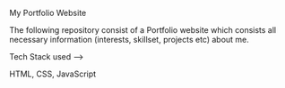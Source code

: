 My Portfolio Website

The following repository consist of a Portfolio website which consists all necessary information (interests, skillset, projects etc) about me.

Tech Stack used -->

HTML, CSS, JavaScript
